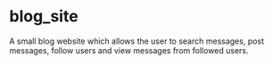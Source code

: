# blog_site
A small blog website which allows the user to search messages, post messages, follow users and view messages from followed users.
